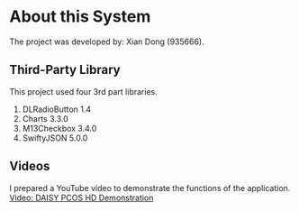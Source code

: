 # About this System

The project was developed by: Xian Dong (935666).  

## Third-Party Library

This project used four 3rd part libraries.  
1. DLRadioButton 1.4  
2. Charts 3.3.0  
3. M13Checkbox 3.4.0  
4. SwiftyJSON 5.0.0  

## Videos
I prepared a YouTube video to demonstrate the functions of the application.
[Video: DAISY PCOS HD Demonstration](#)
